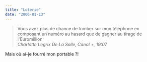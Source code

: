 ```yaml
---
title: "Loterie"
date: "2006-01-13"
---
```


> Vous avez plus de chance de tomber sur mon téléphone en composant un numéro au hasard que de gagner au tirage de l'Euromillion  
> _Charlotte Legrix De La Salle, Canal +, 19:07_

Mais où ai-je fourré mon portable ?!
